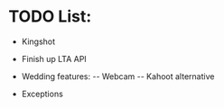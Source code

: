 # TODO List:

- Kingshot

- Finish up LTA API
- Wedding features:
-- Webcam
-- Kahoot alternative

- Exceptions
